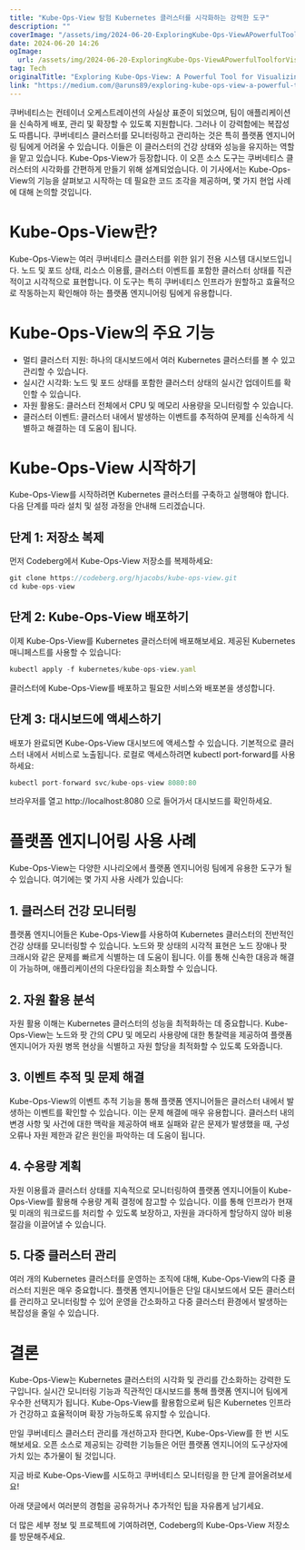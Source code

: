 ```yaml
---
title: "Kube-Ops-View 탐험 Kubernetes 클러스터를 시각화하는 강력한 도구"
description: ""
coverImage: "/assets/img/2024-06-20-ExploringKube-Ops-ViewAPowerfulToolforVisualizingKubernetesClusters_0.png"
date: 2024-06-20 14:26
ogImage: 
  url: /assets/img/2024-06-20-ExploringKube-Ops-ViewAPowerfulToolforVisualizingKubernetesClusters_0.png
tag: Tech
originalTitle: "Exploring Kube-Ops-View: A Powerful Tool for Visualizing Kubernetes Clusters"
link: "https://medium.com/@aruns89/exploring-kube-ops-view-a-powerful-tool-for-visualizing-kubernetes-clusters-024c1e3dc014"
---
```



쿠버네티스는 컨테이너 오케스트레이션의 사실상 표준이 되었으며, 팀이 애플리케이션을 신속하게 배포, 관리 및 확장할 수 있도록 지원합니다. 그러나 이 강력함에는 복잡성도 따릅니다. 쿠버네티스 클러스터를 모니터링하고 관리하는 것은 특히 플랫폼 엔지니어링 팀에게 어려울 수 있습니다. 이들은 이 클러스터의 건강 상태와 성능을 유지하는 역할을 맡고 있습니다. Kube-Ops-View가 등장합니다. 이 오픈 소스 도구는 쿠버네티스 클러스터의 시각화를 간편하게 만들기 위해 설계되었습니다. 이 기사에서는 Kube-Ops-View의 기능을 살펴보고 시작하는 데 필요한 코드 조각을 제공하며, 몇 가지 현업 사례에 대해 논의할 것입니다.

# Kube-Ops-View란?

Kube-Ops-View는 여러 쿠버네티스 클러스터를 위한 읽기 전용 시스템 대시보드입니다. 노드 및 포드 상태, 리소스 이용률, 클러스터 이벤트를 포함한 클러스터 상태를 직관적이고 시각적으로 표현합니다. 이 도구는 특히 쿠버네티스 인프라가 원할하고 효율적으로 작동하는지 확인해야 하는 플랫폼 엔지니어링 팀에게 유용합니다.

# Kube-Ops-View의 주요 기능

<div class="content-ad"></div>

- 멀티 클러스터 지원: 하나의 대시보드에서 여러 Kubernetes 클러스터를 볼 수 있고 관리할 수 있습니다.
- 실시간 시각화: 노드 및 포드 상태를 포함한 클러스터 상태의 실시간 업데이트를 확인할 수 있습니다.
- 자원 활용도: 클러스터 전체에서 CPU 및 메모리 사용량을 모니터링할 수 있습니다.
- 클러스터 이벤트: 클러스터 내에서 발생하는 이벤트를 추적하여 문제를 신속하게 식별하고 해결하는 데 도움이 됩니다.

# Kube-Ops-View 시작하기

Kube-Ops-View를 시작하려면 Kubernetes 클러스터를 구축하고 실행해야 합니다. 다음 단계를 따라 설치 및 설정 과정을 안내해 드리겠습니다.

## 단계 1: 저장소 복제

<div class="content-ad"></div>

먼저 Codeberg에서 Kube-Ops-View 저장소를 복제하세요:

```js
git clone https://codeberg.org/hjacobs/kube-ops-view.git
cd kube-ops-view
```

## 단계 2: Kube-Ops-View 배포하기

이제 Kube-Ops-View를 Kubernetes 클러스터에 배포해보세요. 제공된 Kubernetes 매니페스트를 사용할 수 있습니다:

<div class="content-ad"></div>

```js
kubectl apply -f kubernetes/kube-ops-view.yaml
```

클러스터에 Kube-Ops-View를 배포하고 필요한 서비스와 배포본을 생성합니다.

## 단계 3: 대시보드에 액세스하기

배포가 완료되면 Kube-Ops-View 대시보드에 액세스할 수 있습니다. 기본적으로 클러스터 내에서 서비스로 노출됩니다. 로컬로 액세스하려면 kubectl port-forward를 사용하세요:

<div class="content-ad"></div>

```js
kubectl port-forward svc/kube-ops-view 8080:80
```

브라우저를 열고 http://localhost:8080 으로 들어가서 대시보드를 확인하세요.

# 플랫폼 엔지니어링 사용 사례

Kube-Ops-View는 다양한 시나리오에서 플랫폼 엔지니어링 팀에게 유용한 도구가 될 수 있습니다. 여기에는 몇 가지 사용 사례가 있습니다:

<div class="content-ad"></div>

## 1. 클러스터 건강 모니터링

플랫폼 엔지니어들은 Kube-Ops-View를 사용하여 Kubernetes 클러스터의 전반적인 건강 상태를 모니터링할 수 있습니다. 노드와 팟 상태의 시각적 표현은 노드 장애나 팟 크래시와 같은 문제를 빠르게 식별하는 데 도움이 됩니다. 이를 통해 신속한 대응과 해결이 가능하며, 애플리케이션의 다운타임을 최소화할 수 있습니다.

## 2. 자원 활용 분석

자원 활용 이해는 Kubernetes 클러스터의 성능을 최적화하는 데 중요합니다. Kube-Ops-View는 노드와 팟 간의 CPU 및 메모리 사용량에 대한 통찰력을 제공하여 플랫폼 엔지니어가 자원 병목 현상을 식별하고 자원 할당을 최적화할 수 있도록 도와줍니다.

<div class="content-ad"></div>

## 3. 이벤트 추적 및 문제 해결

Kube-Ops-View의 이벤트 추적 기능을 통해 플랫폼 엔지니어들은 클러스터 내에서 발생하는 이벤트를 확인할 수 있습니다. 이는 문제 해결에 매우 유용합니다. 클러스터 내의 변경 사항 및 사건에 대한 맥락을 제공하여 배포 실패와 같은 문제가 발생했을 때, 구성 오류나 자원 제한과 같은 원인을 파악하는 데 도움이 됩니다.

## 4. 수용량 계획

자원 이용률과 클러스터 상태를 지속적으로 모니터링하여 플랫폼 엔지니어들이 Kube-Ops-View를 활용해 수용량 계획 결정에 참고할 수 있습니다. 이를 통해 인프라가 현재 및 미래의 워크로드를 처리할 수 있도록 보장하고, 자원을 과다하게 할당하지 않아 비용 절감을 이끌어낼 수 있습니다.

<div class="content-ad"></div>

## 5. 다중 클러스터 관리

여러 개의 Kubernetes 클러스터를 운영하는 조직에 대해, Kube-Ops-View의 다중 클러스터 지원은 매우 중요합니다. 플랫폼 엔지니어들은 단일 대시보드에서 모든 클러스터를 관리하고 모니터링할 수 있어 운영을 간소화하고 다중 클러스터 환경에서 발생하는 복잡성을 줄일 수 있습니다.

# 결론

Kube-Ops-View는 Kubernetes 클러스터의 시각화 및 관리를 간소화하는 강력한 도구입니다. 실시간 모니터링 기능과 직관적인 대시보드를 통해 플랫폼 엔지니어 팀에게 우수한 선택지가 됩니다. Kube-Ops-View를 활용함으로써 팀은 Kubernetes 인프라가 건강하고 효율적이며 확장 가능하도록 유지할 수 있습니다.

<div class="content-ad"></div>

만일 쿠버네티스 클러스터 관리를 개선하고자 한다면, Kube-Ops-View를 한 번 시도해보세요. 오픈 소스로 제공되는 강력한 기능들은 어떤 플랫폼 엔지니어의 도구상자에 가치 있는 추가물이 될 것입니다.

지금 바로 Kube-Ops-View를 시도하고 쿠버네티스 모니터링을 한 단계 끌어올려보세요!

아래 댓글에서 여러분의 경험을 공유하거나 추가적인 팁을 자유롭게 남기세요.

더 많은 세부 정보 및 프로젝트에 기여하려면, Codeberg의 Kube-Ops-View 저장소를 방문해주세요.